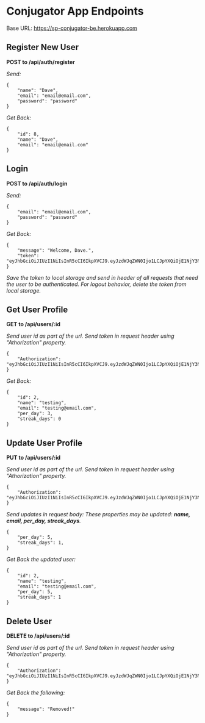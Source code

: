 # Conjugator App Endpoints

Base URL: https://sp-conjugator-be.herokuapp.com

## Register New User

**POST to /api/auth/register**

_Send:_

```
{
	"name": "Dave",
	"email": "email@email.com",
	"password": "password"
}
```

_Get Back:_

```
{
	"id": 8,
	"name": "Dave",
	"email": "email@email.com"
}
```

## Login

**POST to /api/auth/login**

_Send:_

```
{
	"email": "email@email.com",
	"password": "password"
}
```

_Get Back:_

```
{
	"message": "Welcome, Dave.",
	"token": "eyJhbGciOiJIUzI1NiIsInR5cCI6IkpXVCJ9.eyJzdWJqZWN0Ijo1LCJpYXQiOjE1NjY3Nzk1OTcsImV4cCI6MTU2Njg2NTk5N30.yFjcXl4OS3ielV0ROHZ2FhjS5s38JKqf2R2mwb5wA2o"
}
```

_Save the token to local storage and send in header of all requests that need the user to be authenticated._
_For logout behavior, delete the token from local storage._

## Get User Profile

**GET to /api/users/:id**

_Send user id as part of the url._
_Send token in request header using "Athorization" property._

```
{
	"Authorization": "eyJhbGciOiJIUzI1NiIsInR5cCI6IkpXVCJ9.eyJzdWJqZWN0Ijo1LCJpYXQiOjE1NjY3Nzk1OTcsImV4cCI6MTU2Njg2NTk5N30.yFjcXl4OS3ielV0ROHZ2FhjS5s38JKqf2R2mwb5wA2o"
}
```

_Get Back:_

```
{
	"id": 2,
	"name": "testing",
	"email": "testing@email.com",
	"per_day": 3,
	"streak_days": 0
}
```

## Update User Profile

**PUT to /api/users/:id**

_Send user id as part of the url._
_Send token in request header using "Athorization" property._

```
{
	"Authorization": "eyJhbGciOiJIUzI1NiIsInR5cCI6IkpXVCJ9.eyJzdWJqZWN0Ijo1LCJpYXQiOjE1NjY3Nzk1OTcsImV4cCI6MTU2Njg2NTk5N30.yFjcXl4OS3ielV0ROHZ2FhjS5s38JKqf2R2mwb5wA2o"
}
```

_Send updates in request body:_
_These properties may be updated: **name, email, per_day, streak_days**._

```
{
	"per_day": 5,
	"streak_days": 1,
}
```

_Get Back the updated user:_

```
{
	"id": 2,
	"name": "testing",
	"email": "testing@email.com",
	"per_day": 5,
	"streak_days": 1
}
```

## Delete User

**DELETE to /api/users/:id**

_Send user id as part of the url._
_Send token in request header using "Athorization" property._

```
{
	"Authorization": "eyJhbGciOiJIUzI1NiIsInR5cCI6IkpXVCJ9.eyJzdWJqZWN0Ijo1LCJpYXQiOjE1NjY3Nzk1OTcsImV4cCI6MTU2Njg2NTk5N30.yFjcXl4OS3ielV0ROHZ2FhjS5s38JKqf2R2mwb5wA2o"
}
```

_Get Back the following:_

```
{
	"message": "Removed!"
}
```

